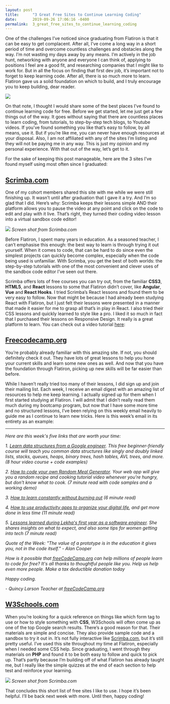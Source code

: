 ```yaml
---
layout: post
title:      "3 Great Free Sites to Continue Learning Coding"
date:       2019-09-26 17:06:16 -0400
permalink:  3_great_free_sites_to_continue_learning_coding
---
```



One of the challenges I’ve noticed since graduating from Flatiron is that it can be easy to get complacent.  After all, I’ve come a long way in a short period of time and overcome countless challenges and obstacles along the way.  I’m not wasting my days away by any means.  I’m actively in the job hunt, networking with anyone and everyone I can think of, applying to positions I feel are a good fit, and researching companies that I might like to work for.  But in all the focus on finding that first dev job, it’s important not to forget to keep learning code.  After all, there is so much more to learn.  Flatiron gave us a solid foundation on which to build, and I truly encourage you to keep building, dear reader.

![](http://4.bp.blogspot.com/-cleSfhh1SfM/VcRhSr90GMI/AAAAAAAAARw/rSG8oE-rBPo/s1600/keep%2Bcalm.jpg)

On that note, I thought I would share some of the best places I’ve found to continue learning code for free.  Before we get started, let me just get a few things out of the way.  It goes without saying that there are countless places to learn coding, from tutorials, to step-by-step tech blogs, to Youtube videos.  If you’ve found something you like that’s easy to follow, by all means, use it.  But if you’re like me, you can never have enough resources at your disposal.  Also, I am not affiliated with any of the sites I’m listing and they will not be paying me in any way.  This is just my opinion and my personal experience.  With that out of the way, let’s get to it.

For the sake of keeping this post manageable, here are the 3 sites I’ve found myself using most often since I graduated:

## [Scrimba.com](https://scrimba.com/)

One of my cohort members shared this site with me while we were still finishing up.  It wasn’t until after graduation that I gave it a try.  And I’m so glad that I did.  Here’s why: Scrimba keeps their lessons simple AND their platform allows you to pause the video at any point and click on the code to edit and play with it live.  That’s right, they turned their coding video lesson into a virtual sandbox code editor!  

![](https://steemitimages.com/640x0/https://i.imgur.com/njIqcy1.png)
*Screen shot from Scrimba.com*

Before Flatiron, I spent many years in education.  As a seasoned teacher, I can’t emphasise this enough: the best way to learn is through trying it out yourself.  When it comes to code, that can be hard to do since even the simplest projects can quickly become complex, especially when the code being used is unfamiliar.  With Scrimba, you get the best of both worlds: the step-by-step tutorials with one of the most convenient and clever uses of the sandbox code editor I’ve seen out there.  

Scrimba offers lots of free courses you can try out, from the familiar **CSS3**, **HTML5**, and **React** lessons to some that Flatiron didn’t cover, like **Angular**, **Vue** and **React Hooks**.  I tried Scrimba’s React lessons and found them to be very easy to follow.  Now that might be because I had already been studying React with Flatiron, but I just felt their lessons were presented in a manner that made it easier for me to grasp all that’s in play in React.  I also tried their CSS lessons and quickly learned to style like a pro.  I liked it so much in fact that I purchased their lessons on Responsive Design.  It really is a great platform to learn.  You can check out a video tutorial [here](https://scrimba.com/c/c8gp4WfE): 

## [Freecodecamp.org](https://www.freecodecamp.org/)

You’re probably already familiar with this amazing site.  If not, you should definitely check it out.  They have lots of great lessons to help you hone your current skills and learn some new ones as well.  And now that you have the foundation through Flatiron, picking up new skills will be far easier than before.  

While I haven’t really tried too many of their lessons, I did sign up and join their mailing list.  Each week, I receive an email digest with an amazing list of resources to help me keep learning.  I actually signed up for them when I first started studying at Flatiron.  I will admit that I didn’t really read them much during my bootcamp program, but now that I have some more time and no structured lessons, I’ve been relying on this weekly email heavily to guide me as I continue to learn new tricks.  Here is this week’s email in its entirety as an example:

-------------------------------------------------------------------------------------------------------------------------------------
*Here are this week's five links that are worth your time:*

*1. [Learn data structures from a Google engineer](https://www.freecodecamp.org/news/learn-data-structures-from-a-google-engineer/). This free beginner-friendly course will teach you common data structures like singly and doubly linked lists, stacks, queues, heaps, binary trees, hash tables, AVL trees, and more. (8 hour video course + code examples)*

*2. [How to code your own Random Meal Generator](https://www.freecodecamp.org/news/creating-a-random-meal-generator/). Your web app will give you a random recipe and cooking tutorial video whenever you're hungry, but don't know what to cook. (7 minute read with code samples and a working demo)*

*3. [How to learn constantly without burning out](https://www.freecodecamp.org/news/how-to-constantly-learn-without-burning-out/) (6 minute read)*

*4. [How to use productivity apps to organize your digital life](https://www.freecodecamp.org/news/productivity/), and get more done in less time (11 minute read)*

*5. [Lessons learned during Lekha's first year as a software engineer](https://www.freecodecamp.org/news/my-first-year-as-a-software-engineer/). She shares insights on what to expect, and also some tips for women getting into tech (7 minute read)*

*Quote of the Week: "The value of a prototype is in the education it gives you, not in the code itself." - Alan Cooper*

*How is it possible that [freeCodeCamp.org](https://donate.freecodecamp.org) can help millions of people learn to code for free? It's all thanks to thoughtful people like you. Help us help even more people. Make a tax deductible donation today*

*Happy coding.*

*- Quincy Larson
Teacher at [freeCodeCamp.org](https://donate.freecodecamp.org)*

## [W3Schools.com](https://www.w3schools.com/)

When you’re looking for a quick reference on things like which form tag to use or how to style something with **CSS**, W3Schools will often come up as one of the top Google search results.  There’s a good reason for that.  Their materials are simple and concise.  They also provide sample code and a sandbox to try it out in.  It’s not fully interactive like [Scrimba.com](https://scrimba.com/), but it’s still pretty useful.  I’ve used this site throughout my time at Flatiron, especially when I needed some CSS help.  Since graduating, I went through they materials on **PHP** and found it to be both easy to follow and quick to pick up.  That’s partly because I’m building off of what Flatiron has already taught me, but I really like the simple quizzes at the end of each section to help test and reinforce your learning.  

![](https://pic.accessify.com/thumbnails/777x423/w/w3schools.com.png)
*Screen shot from Scrimba.com*

That concludes this short list of free sites I like to use.  I hope it’s been helpful.  I’ll be back next week with more.  Until then, happy coding!

